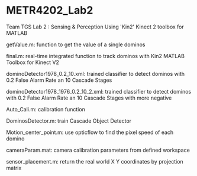 # METR4202_Lab2

Team TGS
Lab 2 : Sensing & Perception
Using 'Kin2' Kinect 2 toolbox for MATLAB

getValue.m:
function to get the value of a single dominos

final.m:
real-time integrated function to track dominos with Kin2 MATLAB Toolbox for Kinect V2

dominoDetector1978_0.2_10.xml:
trained classifier to detect dominos with 0.2 False Alarm Rate an 10 Cascade Stages

dominoDetector1978_1976_0.2_10_2.xml:
trained classifier to detect dominos with 0.2 False Alarm Rate an 10 Cascade Stages with more negative

Auto_Cali.m:
calibration function

DominosDetector.m:
train Cascade Object Detector

Motion_center_point.m:
use opticflow to find the pixel speed of each domino

cameraParam.mat:
camera calibration parameters from defined workspace

sensor_placement.m:
return the real world X Y coordinates by projection matrix
